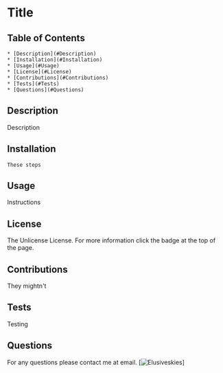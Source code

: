 # Title

## Table of Contents
    * [Description](#Description)
    * [Installation](#Installation)
    * [Usage](#Usage)
    * [License](#License)
    * [Contributions](#Contributions)
    * [Tests](#Tests)
    * [Questions](#Questions)

## Description

   Description

## Installation

    These steps
  
## Usage

   Instructions

## License

   The Unlicense License.
   For more information click the badge at the top of the page.  

## Contributions

   They mightn't

## Tests

   Testing

## Questions

   For any questions please contact me at email.
   [![Elusiveskies](https://api.github.com/users/Elusiveskies)]

